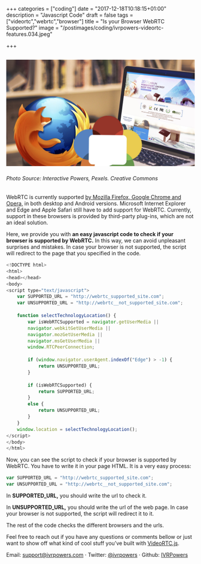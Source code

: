 +++
categories = ["coding"]
date = "2017-12-18T10:18:15+01:00"
description = "Javascript Code"
draft = false
tags = ["videortc","webrtc","browser"]
title = "Is your Browser WebRTC Supported?"
image = "/postimages/coding/ivrpowers-videortc-features.034.jpeg"

+++

![browser webRTC](/postimages/coding/ivrpowers-videortc-features.034.jpeg)
------------
###### Photo Source: Interactive Powers, Pexels. Creative Commons


WebRTC is currently supported [by Mozilla Firefox, Google Chrome and Opera,](http://blog.ivrpowers.com/post/technologies/videortc-desktop-web-browser/) in both desktop and Android versions. Microsoft Internet Explorer and Edge and Apple Safari still have to add support for WebRTC. Currently, support in these browsers is provided by third-party plug-ins, which are not an ideal solution.

Here, we provide you with **an easy javascript code to check if your browser is supported by WebRTC.** In this way, we can avoid unpleasant surprises and mistakes. In case your browser is not supported, the script will redirect to the page that you specified in the code.


~~~javascript
<!DOCTYPE html>
<html>
<head></head>
<body>
<script type="text/javascript">
    var SUPPORTED_URL = "http://webrtc_supported_site.com";
    var UNSUPPORTED_URL = "http://webrtc__not_supported_site.com";

    function selectTechnologyLocation() {
        var isWebRTCSupported = navigator.getUserMedia ||
        navigator.webkitGetUserMedia ||
        navigator.mozGetUserMedia ||
        navigator.msGetUserMedia ||
        window.RTCPeerConnection;

        if (window.navigator.userAgent.indexOf("Edge") > -1) {
            return UNSUPPORTED_URL;
        }

        if (isWebRTCSupported) {
            return SUPPORTED_URL;
        }
        else {
            return UNSUPPORTED_URL;
        }
    }
    window.location = selectTechnologyLocation();
</script>
</body>
</html>
~~~

 
Now, you can see the script to check if your browser is supported by WebRTC. You have to write it in your page HTML. It is a very easy process:


~~~typescript
var SUPPORTED_URL = "http://webrtc_supported_site.com";
var UNSUPPORTED_URL = "http://webrtc__not_supported_site.com";
~~~
 
In **SUPPORTED_URL,** you should write the url to check it.

In **UNSUPPORTED_URL,** you should write the url of the web page. In case your browser is not supported, the script will redirect it to it.

The rest of the code checks the different browsers and the urls.




Feel free to reach out if you have any questions or comments bellow or just want to show off what kind of cool stuff you’ve built with [VideoRTC.js](http://blog.ivrpowers.com/post/development/introducing-videortcjs-developers/).

Email: [support@ivrpowers.com](mailto:support@ivrpowers.com) · Twitter: [@ivrpowers](https://twitter.com/ivrpowers)
 · Github: [IVRPowers](https://github.com/ivrpowers)
